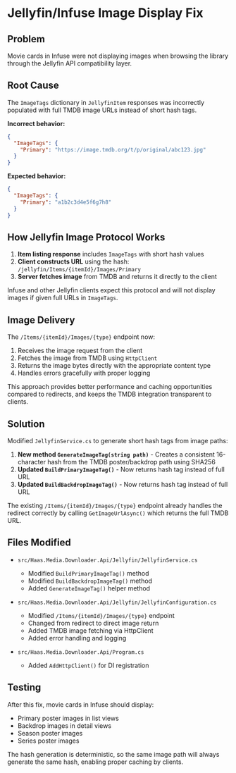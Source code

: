# Jellyfin/Infuse Image Display Fix

## Problem

Movie cards in Infuse were not displaying images when browsing the library through the Jellyfin API compatibility layer.

## Root Cause

The `ImageTags` dictionary in `JellyfinItem` responses was incorrectly populated with full TMDB image URLs instead of short hash tags.

**Incorrect behavior:**

```json
{
  "ImageTags": {
    "Primary": "https://image.tmdb.org/t/p/original/abc123.jpg"
  }
}
```

**Expected behavior:**

```json
{
  "ImageTags": {
    "Primary": "a1b2c3d4e5f6g7h8"
  }
}
```

## How Jellyfin Image Protocol Works

1. **Item listing response** includes `ImageTags` with short hash values
2. **Client constructs URL** using the hash: `/jellyfin/Items/{itemId}/Images/Primary`
3. **Server fetches image** from TMDB and returns it directly to the client

Infuse and other Jellyfin clients expect this protocol and will not display images if given full URLs in `ImageTags`.

## Image Delivery

The `/Items/{itemId}/Images/{type}` endpoint now:

1. Receives the image request from the client
2. Fetches the image from TMDB using `HttpClient`
3. Returns the image bytes directly with the appropriate content type
4. Handles errors gracefully with proper logging

This approach provides better performance and caching opportunities compared to redirects, and keeps the TMDB integration transparent to clients.

## Solution

Modified `JellyfinService.cs` to generate short hash tags from image paths:

1. **New method `GenerateImageTag(string path)`** - Creates a consistent 16-character hash from the TMDB poster/backdrop path using SHA256
2. **Updated `BuildPrimaryImageTag()`** - Now returns hash tag instead of full URL
3. **Updated `BuildBackdropImageTag()`** - Now returns hash tag instead of full URL

The existing `/Items/{itemId}/Images/{type}` endpoint already handles the redirect correctly by calling `GetImageUrlAsync()` which returns the full TMDB URL.

## Files Modified

- `src/Haas.Media.Downloader.Api/Jellyfin/JellyfinService.cs`
  - Modified `BuildPrimaryImageTag()` method
  - Modified `BuildBackdropImageTag()` method
  - Added `GenerateImageTag()` helper method

- `src/Haas.Media.Downloader.Api/Jellyfin/JellyfinConfiguration.cs`
  - Modified `/Items/{itemId}/Images/{type}` endpoint
  - Changed from redirect to direct image return
  - Added TMDB image fetching via HttpClient
  - Added error handling and logging

- `src/Haas.Media.Downloader.Api/Program.cs`
  - Added `AddHttpClient()` for DI registration

## Testing

After this fix, movie cards in Infuse should display:

- Primary poster images in list views
- Backdrop images in detail views
- Season poster images
- Series poster images

The hash generation is deterministic, so the same image path will always generate the same hash, enabling proper caching by clients.
